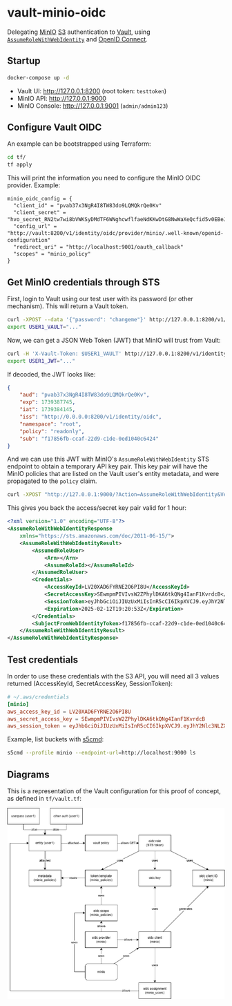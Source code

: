 # vault-minio-oidc

Delegating [MinIO](https://min.io/) [S3](https://aws.amazon.com/s3/) authentication to [Vault](https://www.vaultproject.io/), using [`AssumeRoleWithWebIdentity`](https://min.io/docs/minio/linux/developers/security-token-service/AssumeRoleWithWebIdentity.html) and [OpenID Connect](https://en.wikipedia.org/wiki/OpenID).

## Startup

```bash
docker-compose up -d
```

- Vault UI: http://127.0.0.1:8200 (root token: `testtoken`)
- MinIO API: http://127.0.0.1:9000
- MinIO Console: http://127.0.0.1:9001 (`admin/admin123`)

## Configure Vault OIDC

An example can be bootstrapped using Terraform:

```bash
cd tf/
tf apply
```

This will print the information you need to configure the MinIO OIDC provider. Example:

```hcl
minio_oidc_config = {
  "client_id" = "pvab37x3NgR4I8TW83do9LQMQkrQe0Kv"
  "client_secret" = "hvo_secret_RN2tw7wi8bVWKSyDMdTF6WNghcwflfaeNdKKwDtG8NwWaXeQcfid5v0EBeJdYplU"
  "config_url" = "http://vault:8200/v1/identity/oidc/provider/minio/.well-known/openid-configuration"
  "redirect_uri" = "http://localhost:9001/oauth_callback"
  "scopes" = "minio_policy"
}
```

## Get MinIO credentials through STS

First, login to Vault using our test user with its password (or other mechanism). This will return a Vault token.

```bash
curl -XPOST --data '{"password": "changeme"}' http://127.0.0.1:8200/v1/auth/userpass/login/user1 | jq -r .auth.client_token
export USER1_VAULT="..."
```

Now, we can get a JSON Web Token (JWT) that MinIO will trust from Vault:

```bash
curl -H 'X-Vault-Token: $USER1_VAULT' http://127.0.0.1:8200/v1/identity/oidc/token/minio | jq -r .data.token
export USER1_JWT="..."
```

If decoded, the JWT looks like:

```json
{
    "aud": "pvab37x3NgR4I8TW83do9LQMQkrQe0Kv",
    "exp": 1739387745,
    "iat": 1739384145,
    "iss": "http://0.0.0.0:8200/v1/identity/oidc",
    "namespace": "root",
    "policy": "readonly",
    "sub": "f17856fb-ccaf-22d9-c1de-0ed1040c6424"
}
```

And we can use this JWT with MinIO's `AssumeRoleWithWebIdentity` STS endpoint to obtain a temporary API key pair.
This key pair will have the MinIO policies that are listed on the Vault user's entity metadata, and were propagated to the `policy` claim.

```bash
curl -XPOST "http://127.0.0.1:9000/?Action=AssumeRoleWithWebIdentity&Version=2011-06-15&DurationSeconds=3600&WebIdentityToken=$USER1_JWT"
```

This gives you back the access/secret key pair valid for 1 hour:

```xml
<?xml version="1.0" encoding="UTF-8"?>
<AssumeRoleWithWebIdentityResponse
	xmlns="https://sts.amazonaws.com/doc/2011-06-15/">
	<AssumeRoleWithWebIdentityResult>
		<AssumedRoleUser>
			<Arn></Arn>
			<AssumeRoleId></AssumeRoleId>
		</AssumedRoleUser>
		<Credentials>
			<AccessKeyId>LV20XAD6FYRNE2O6PI8U</AccessKeyId>
			<SecretAccessKey>SEwmpmPIVIvsW2ZPhylDKA6tkQNg4IanF1KvrdcB</SecretAccessKey>
			<SessionToken>eyJhbGciOiJIUzUxMiIsInR5cCI6IkpXVCJ9.eyJhY2Nlc3NLZXkiOiJMVjIwWEFENkZZUk5FMk82UEk4VSIsImF1ZCI6InB2YWIzN3gzTmdSNEk4VFc4M2RvOUxRTVFrclFlMEt2IiwiZXhwIjoxNzM5Mzg4MDUzLCJpYXQiOjE3MzkzODQxNDUsImlzcyI6Imh0dHA6Ly8wLjAuMC4wOjgyMDAvdjEvaWRlbnRpdHkvb2lkYyIsIm5hbWVzcGFjZSI6InJvb3QiLCJwb2xpY3kiOiJyZWFkb25seSIsInN1YiI6ImYxNzg1NmZiLWNjYWYtMjJkOS1jMWRlLTBlZDEwNDBjNjQyNCJ9.nWXSLB_GCTRAiyd_62otGWuEWIy8pDSjqaWtT_zh2Fvb_W0GgN2siGjLgjV2CzOHcTXEOpHpmdNSRgc_lbnPOw</SessionToken>
			<Expiration>2025-02-12T19:20:53Z</Expiration>
		</Credentials>
		<SubjectFromWebIdentityToken>f17856fb-ccaf-22d9-c1de-0ed1040c6424</SubjectFromWebIdentityToken>
	</AssumeRoleWithWebIdentityResult>
</AssumeRoleWithWebIdentityResponse>
```

## Test credentials

In order to use these credentials with the S3 API, you will need all 3 values returned (AccessKeyId, SecretAccessKey, SessionToken):

```toml
# ~/.aws/credentials
[minio]
aws_access_key_id = LV20XAD6FYRNE2O6PI8U
aws_secret_access_key = SEwmpmPIVIvsW2ZPhylDKA6tkQNg4IanF1KvrdcB
aws_session_token = eyJhbGciOiJIUzUxMiIsInR5cCI6IkpXVCJ9.eyJhY2Nlc3NLZXkiOiJMVjIwWEFENkZZUk5FMk82UEk4VSIsImF1ZCI6InB2YWIzN3gzTmdSNEk4VFc4M2RvOUxRTVFrclFlMEt2IiwiZXhwIjoxNzM5Mzg4MDUzLCJpYXQiOjE3MzkzODQxNDUsImlzcyI6Imh0dHA6Ly8wLjAuMC4wOjgyMDAvdjEvaWRlbnRpdHkvb2lkYyIsIm5hbWVzcGFjZSI6InJvb3QiLCJwb2xpY3kiOiJyZWFkb25seSIsInN1YiI6ImYxNzg1NmZiLWNjYWYtMjJkOS1jMWRlLTBlZDEwNDBjNjQyNCJ9.nWXSLB_GCTRAiyd_62otGWuEWIy8pDSjqaWtT_zh2Fvb_W0GgN2siGjLgjV2CzOHcTXEOpHpmdNSRgc_lbnPOw
```

Example, list buckets with [s5cmd](https://github.com/peak/s5cmd):

```bash
s5cmd --profile minio --endpoint-url=http://localhost:9000 ls
```

## Diagrams

This is a representation of the Vault configuration for this proof of concept, as defined in `tf/vault.tf`:

![Vault OIDC Diagram](./.github/vault-oidc.png)